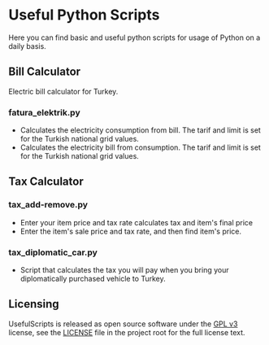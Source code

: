 # Useful Python Scripts

Here you can find basic and useful python scripts for usage of Python on a daily basis.

## Bill Calculator

Electric bill calculator for Turkey.

### fatura_elektrik.py

* Calculates the electricity consumption from bill. The tarif and limit is set for the Turkish national grid values.
* Calculates the electricity bill from consumption. The tarif and limit is set for the Turkish national grid values.

## Tax Calculator

### tax_add-remove.py

* Enter your item price and tax rate calculates tax and item's final price
* Enter the item's sale price and tax rate, and then find item's price.

### tax_diplomatic_car.py

* Script that calculates the tax you will pay when you bring your diplomatically purchased vehicle to Turkey.

## Licensing

UsefulScripts is released as open source software under the [GPL v3](https://opensource.org/licenses/gpl-3.0.html) license, see the [LICENSE](./LICENSE) file in the project root for the full license text.
